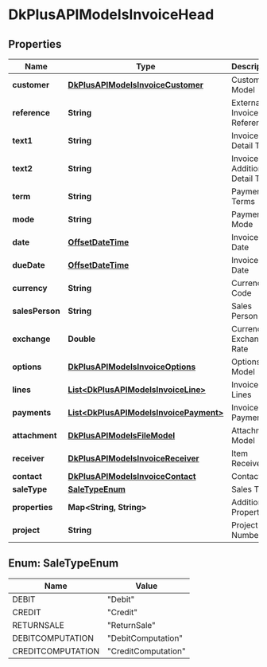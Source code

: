 
# DkPlusAPIModelsInvoiceHead

## Properties
Name | Type | Description | Notes
------------ | ------------- | ------------- | -------------
**customer** | [**DkPlusAPIModelsInvoiceCustomer**](DkPlusAPIModelsInvoiceCustomer.md) | Customer Model | 
**reference** | **String** | External Invoice Reference |  [optional]
**text1** | **String** | Invoice Detail Text |  [optional]
**text2** | **String** | Invoice Additional Detail Text |  [optional]
**term** | **String** | Payment Terms |  [optional]
**mode** | **String** | Payment Mode |  [optional]
**date** | [**OffsetDateTime**](OffsetDateTime.md) | Invoice Date |  [optional]
**dueDate** | [**OffsetDateTime**](OffsetDateTime.md) | Invoice Due Date |  [optional]
**currency** | **String** | Currency Code |  [optional]
**salesPerson** | **String** | Sales Person | 
**exchange** | **Double** | Currency Exchange Rate |  [optional]
**options** | [**DkPlusAPIModelsInvoiceOptions**](DkPlusAPIModelsInvoiceOptions.md) | Options Model |  [optional]
**lines** | [**List&lt;DkPlusAPIModelsInvoiceLine&gt;**](DkPlusAPIModelsInvoiceLine.md) | Invoice Lines |  [optional]
**payments** | [**List&lt;DkPlusAPIModelsInvoicePayment&gt;**](DkPlusAPIModelsInvoicePayment.md) | Invoice Payments |  [optional]
**attachment** | [**DkPlusAPIModelsFileModel**](DkPlusAPIModelsFileModel.md) | Attachment Model |  [optional]
**receiver** | [**DkPlusAPIModelsInvoiceReceiver**](DkPlusAPIModelsInvoiceReceiver.md) | Item Receiver |  [optional]
**contact** | [**DkPlusAPIModelsInvoiceContact**](DkPlusAPIModelsInvoiceContact.md) | Contact |  [optional]
**saleType** | [**SaleTypeEnum**](#SaleTypeEnum) | Sales Type |  [optional]
**properties** | **Map&lt;String, String&gt;** | Additional Properties |  [optional]
**project** | **String** | Project Job Number |  [optional]


<a name="SaleTypeEnum"></a>
## Enum: SaleTypeEnum
Name | Value
---- | -----
DEBIT | &quot;Debit&quot;
CREDIT | &quot;Credit&quot;
RETURNSALE | &quot;ReturnSale&quot;
DEBITCOMPUTATION | &quot;DebitComputation&quot;
CREDITCOMPUTATION | &quot;CreditComputation&quot;



